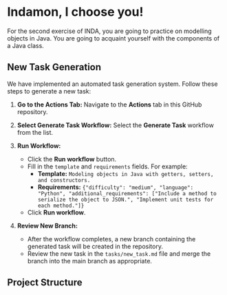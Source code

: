 # Indamon, I choose you!

For the second exercise of INDA, you are going to practice on modelling objects in Java. You are going to acquaint yourself with the components of a Java class.

## New Task Generation

We have implemented an automated task generation system. Follow these steps to generate a new task:

1. **Go to the Actions Tab:**
   Navigate to the **Actions** tab in this GitHub repository.

2. **Select Generate Task Workflow:**
   Select the **Generate Task** workflow from the list.

3. **Run Workflow:**
   - Click the **Run workflow** button.
   - Fill in the `template` and `requirements` fields. For example:
     - **Template:** `Modeling objects in Java with getters, setters, and constructors.`
     - **Requirements:** `{"difficulty": "medium", "language": "Python", "additional_requirements": ["Include a method to serialize the object to JSON.", "Implement unit tests for each method."]}`
   - Click **Run workflow**.

4. **Review New Branch:**
   - After the workflow completes, a new branch containing the generated task will be created in the repository.
   - Review the new task in the `tasks/new_task.md` file and merge the branch into the main branch as appropriate.

## Project Structure

